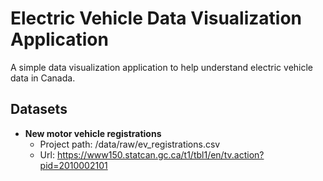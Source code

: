 # Electric Vehicle Data Visualization Application
A simple data visualization application to help understand electric vehicle data in Canada.

## Datasets
- **New motor vehicle registrations**
  - Project path: /data/raw/ev_registrations.csv
  - Url: https://www150.statcan.gc.ca/t1/tbl1/en/tv.action?pid=2010002101
